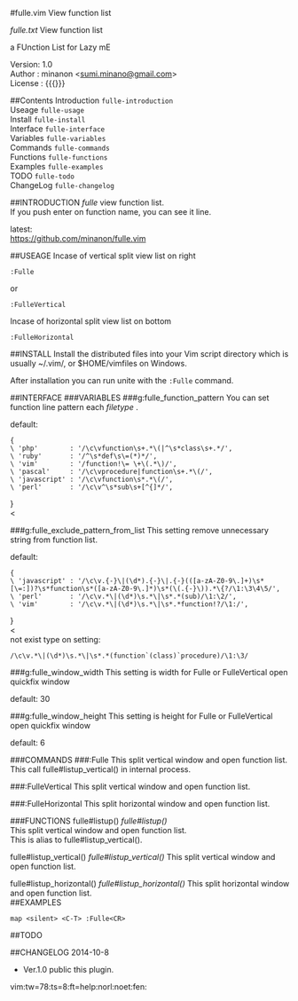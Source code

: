 #fulle.vim
View function list

*fulle.txt*	View function list  

a FUnction List for Lazy mE  

Version: 1.0  
Author : minanon &lt;sumi.minano@gmail.com&gt;  
License :  {{{}}}  

##Contents
Introduction				`fulle-introduction`  
Useage				`fulle-usage`  
Install			`fulle-install`  
Interface		`fulle-interface`  
Variables				  `fulle-variables`  
Commands			  `fulle-commands`  
Functions				  `fulle-functions`  
Examples				`fulle-examples`  
TODO				`fulle-todo`  
ChangeLog			`fulle-changelog`  


##INTRODUCTION
*fulle* view function list.  
If you push enter on function name, you can see it line.  

latest:  
https://github.com/minanon/fulle.vim  


##USEAGE
Incase of vertical split view list on right  

```vim
:Fulle
```


or  


```vim
:FulleVertical
```



Incase of horizontal  split view list on bottom  


```vim
:FulleHorizontal
```



##INSTALL
Install the distributed files into your Vim script directory which is usually ~/.vim/, or $HOME/vimfiles on Windows.  

After installation you can run unite with the `:Fulle` command.  


##INTERFACE
###VARIABLES
###g:fulle_function_pattern
You can set function line pattern each *filetype* .  

default:  

```vim
{
\ 'php'        : '/\c\vfunction\s+.*\(|^\s*class\s+.*/',
\ 'ruby'       : '/^\s*def\s\=(*)*/',
\ 'vim'        : '/function!\= \+\(.*\)/',
\ 'pascal'     : '/\c\vprocedure|function\s+.*\(/',
\ 'javascript' : '/\c\vfunction\s*.*\(/',
\ 'perl'       : '/\c\v^\s*sub\s+[^{]*/',
```

\}  
<  


###g:fulle_exclude_pattern_from_list
This setting remove unnecessary string from function list.  
	
default:  

```vim
{
\ 'javascript' : '/\c\v.{-}\|(\d*).{-}\|.{-}(([a-zA-Z0-9\.]+)\s*[\=:])?\s*function\s*([a-zA-Z0-9\.]*)\s*(\(.{-}\)).*\{?/\1:\3\4\5/',
\ 'perl'       : '/\c\v.*\|(\d*)\s.*\|\s*.*(sub)/\1:\2/',
\ 'vim'        : '/\c\v.*\|(\d*)\s.*\|\s*.*function!?/\1:/',
```

\}  
<  
not exist type on setting:  

```vim
/\c\v.*\|(\d*)\s.*\|\s*.*(function`(class)`procedure)/\1:\3/
```




###g:fulle_window_width
This setting is width for Fulle or FulleVertical open quickfix window  

default: 30  


###g:fulle_window_height
This setting is height for Fulle or FulleVertical open quickfix window  

default: 6  


###COMMANDS
###:Fulle
This split vertical window and open function list.  
This call fulle#listup_vertical() in internal process.  


###:FulleVertical
This split vertical window and open function list.  


###:FulleHorizontal
This split horizontal window and open function list.  


###FUNCTIONS
fulle#listup()					*fulle#listup()*  
This split vertical window and open function list.  
This is alias to fulle#listup_vertical().  
 
fulle#listup_vertical()				*fulle#listup_vertical()* This split vertical window and open function list.  


fulle#listup_horizontal()			*fulle#listup_horizontal()* This split horizontal window and open function list.   
##EXAMPLES

```vim
map <silent> <C-T> :Fulle<CR>
```



##TODO

##CHANGELOG
2014-10-8  

- Ver.1.0 public this plugin.

vim:tw=78:ts=8:ft=help:norl:noet:fen:  
